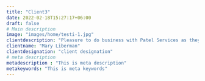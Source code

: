 ```yaml
---
title: "Client3"
date: 2022-02-18T15:27:17+06:00
draft: false
# Main description
image: "images/home/testi-1.jpg"
clientdescription: "Pleasure to do business with Patel Services as they offer wide range of products with the most reasonable prices and free delivery service in Brisbane"
clientname: "Mary Liberman"
clientdesignation: "client designation"
# meta description
metadescription : "This is meta description"
metakeywords: "This is meta keywords"
---
```


